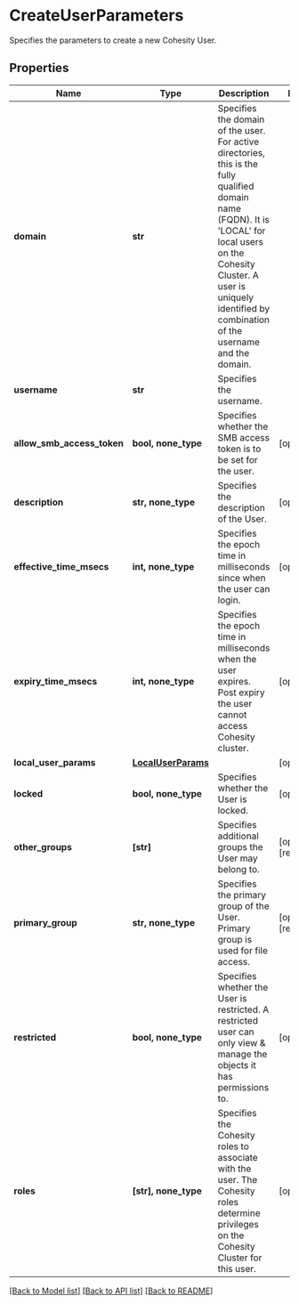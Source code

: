 # CreateUserParameters

Specifies the parameters to create a new Cohesity User.

## Properties
Name | Type | Description | Notes
------------ | ------------- | ------------- | -------------
**domain** | **str** | Specifies the domain of the user. For active directories, this is the fully qualified domain name (FQDN). It is &#39;LOCAL&#39; for local users on the Cohesity Cluster. A user is uniquely identified by combination of the username and the domain. | 
**username** | **str** | Specifies the username. | 
**allow_smb_access_token** | **bool, none_type** | Specifies whether the SMB access token is to be set for the user. | [optional] 
**description** | **str, none_type** | Specifies the description of the User. | [optional] 
**effective_time_msecs** | **int, none_type** | Specifies the epoch time in milliseconds since when the user can login. | [optional] 
**expiry_time_msecs** | **int, none_type** | Specifies the epoch time in milliseconds when the user expires. Post expiry the user cannot access Cohesity cluster. | [optional] 
**local_user_params** | [**LocalUserParams**](LocalUserParams.md) |  | [optional] 
**locked** | **bool, none_type** | Specifies whether the User is locked. | [optional] 
**other_groups** | **[str]** | Specifies additional groups the User may belong to. | [optional] [readonly] 
**primary_group** | **str, none_type** | Specifies the primary group of the User. Primary group is used for file access. | [optional] [readonly] 
**restricted** | **bool, none_type** | Specifies whether the User is restricted. A restricted user can only view &amp; manage the objects it has permissions to. | [optional] 
**roles** | **[str], none_type** | Specifies the Cohesity roles to associate with the user. The Cohesity roles determine privileges on the Cohesity Cluster for this user. | [optional] 

[[Back to Model list]](../README.md#documentation-for-models) [[Back to API list]](../README.md#documentation-for-api-endpoints) [[Back to README]](../README.md)


